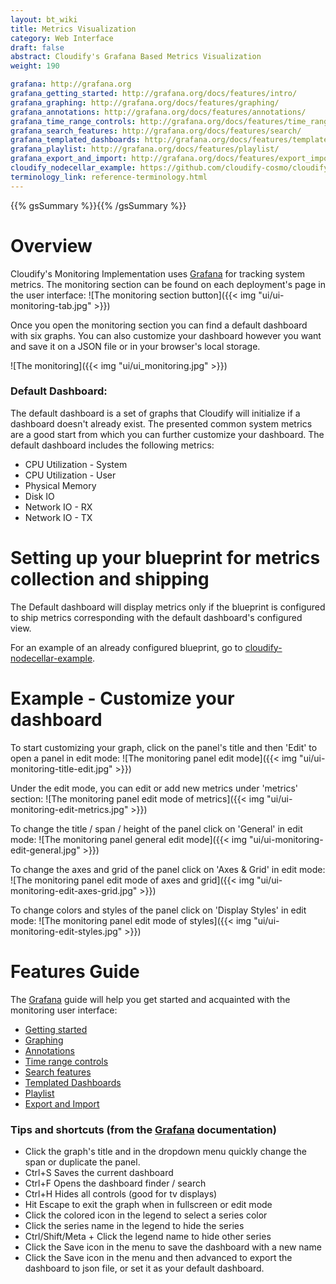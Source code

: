 ```yaml
---
layout: bt_wiki
title: Metrics Visualization
category: Web Interface
draft: false
abstract: Cloudify's Grafana Based Metrics Visualization
weight: 190

grafana: http://grafana.org
grafana_getting_started: http://grafana.org/docs/features/intro/
grafana_graphing: http://grafana.org/docs/features/graphing/
grafana_annotations: http://grafana.org/docs/features/annotations/
grafana_time_range_controls: http://grafana.org/docs/features/time_range/
grafana_search_features: http://grafana.org/docs/features/search/
grafana_templated_dashboards: http://grafana.org/docs/features/templated_dashboards/
grafana_playlist: http://grafana.org/docs/features/playlist/
grafana_export_and_import: http://grafana.org/docs/features/export_import/
cloudify_nodecellar_example: https://github.com/cloudify-cosmo/cloudify-nodecellar-example
terminology_link: reference-terminology.html
---
```

{{% gsSummary %}}{{% /gsSummary %}}


# Overview

Cloudify's Monitoring Implementation uses [Grafana]({{page.grafana}}) for tracking system metrics.
The monitoring section can be found on each deployment's page in the user interface:
![The monitoring section button]({{< img "ui/ui-monitoring-tab.jpg" >}})

Once you open the monitoring section you can find a default dashboard with six graphs.
You can also customize your dashboard however you want and save it on a JSON file or in your browser's local storage.

![The monitoring]({{< img "ui/ui_monitoring.jpg" >}})

### Default Dashboard:

The default dashboard is a set of graphs that Cloudify will initialize if a dashboard doesn't already exist.
The presented common system metrics are a good start from which you can further customize your dashboard.
The default dashboard includes the following metrics:

* CPU Utilization - System
* CPU Utilization - User
* Physical Memory
* Disk IO
* Network IO - RX
* Network IO - TX


# Setting up your blueprint for metrics collection and shipping

The Default dashboard will display metrics only if the blueprint is configured to ship metrics corresponding with the default dashboard's configured view.

For an example of an already configured blueprint, go to [cloudify-nodecellar-example]({{page.cloudify_nodecellar_example}}).


# Example - Customize your dashboard

To start customizing your graph, click on the panel's title and then 'Edit' to open a panel in edit mode:
![The monitoring panel edit mode]({{< img "ui/ui-monitoring-title-edit.jpg" >}})

Under the edit mode, you can edit or add new metrics under 'metrics' section:
![The monitoring panel edit mode of metrics]({{< img "ui/ui-monitoring-edit-metrics.jpg" >}})

To change the title / span / height of the panel click on 'General' in edit mode:
![The monitoring panel general edit mode]({{< img "ui/ui-monitoring-edit-general.jpg" >}})

To change the axes and grid of the panel click on 'Axes & Grid' in edit mode:
![The monitoring panel edit mode of axes and grid]({{< img "ui/ui-monitoring-edit-axes-grid.jpg" >}})

To change colors and styles of the panel click on 'Display Styles' in edit mode:
![The monitoring panel edit mode of styles]({{< img "ui/ui-monitoring-edit-styles.jpg" >}})

# Features Guide
The [Grafana]({{page.grafana}}) guide will help you get started and acquainted with the monitoring user interface:

* [Getting started]({{page.grafana_getting_started}})
* [Graphing]({{page.grafana_graphing}})
* [Annotations]({{page.grafana_annotations}})
* [Time range controls]({{page.grafana_time_range_controls}})
* [Search features]({{page.grafana_search_features}})
* [Templated Dashboards]({{page.grafana_templated_dashboards}})
* [Playlist]({{page.grafana_playlist}})
* [Export and Import]({{page.grafana_export_and_import}})

### Tips and shortcuts (from the [Grafana]({{page.grafana}}) documentation)
* Click the graph's title and in the dropdown menu quickly change the span or duplicate the panel.
* Ctrl+S Saves the current dashboard
* Ctrl+F Opens the dashboard finder / search
* Ctrl+H Hides all controls (good for tv displays)
* Hit Escape to exit the graph when in fullscreen or edit mode
* Click the colored icon in the legend to select a series color
* Click the series name in the legend to hide the series
* Ctrl/Shift/Meta + Click the legend name to hide other series
* Click the Save icon in the menu to save the dashboard with a new name
* Click the Save icon in the menu and then advanced to export the dashboard to json file, or set it as your default dashboard.
